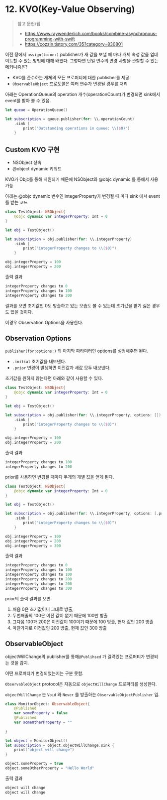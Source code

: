 # 12. KVO(Key-Value Observing)

> 참고 문헌/웹
>
> * https://www.raywenderlich.com/books/combine-asynchronous-programming-with-swift
> * https://cozzin.tistory.com/35?category=830801

이전 장에서 `assign(to:on:)` publisher가 새 값을 보낼 때 마다 개체 속성 값을 업데이트할 수 있는 방법에 대해 배웠다. 그렇다면 단일 변수의 변경 사항을 관찰할 수 있는 메커니즘은?

- KVO를 준수하는 개체의 모든 프로퍼티에 대한 publisher를 제공
- `ObservableObject` 프로토콜은 여러 변수가 변경될 경우를 처리

아래는 OperationQueue의 operation 개수(operationCount)가 변경되면 sink에서 event를 받아 볼 수 있음.

```swift
let queue = OperationQueue()

let subscription = queue.publisher(for: \\.operationCount)
    .sink {
        print("Outstanding operations in queue: \\($0)")
    }
```

## Custom KVO 구현

- NSObject 상속
- @object dynamic 키워드

KVO가 Objc를 통해 지원되기 때문에 NSObject와 @objc dynamic 를 통해서 사용 가능

아래는 @objc dynamic 변수인 integerProperty가 변경될 때 마다 sink 에서 event를 받는 코드

```swift
class TestObject: NSObject{
    @objc dynamic var integerProperty: Int = 0
}

let obj = TestObject()

let subscription = obj.publisher(for: \\.integerProperty)
    .sink {
        print("integerProperty changes to \\($0)")
    }

obj.integerProperty = 100
obj.integerProperty = 200
```

출력 결과

```swift
integerProperty changes to 0
integerProperty changes to 100
integerProperty changes to 200
```

결과를 보면 초기값인 0도 방출하고 있는 모습도 볼 수 있는데 초기값을 받기 싫은 경우도 있을 것이다.

이경우 Observation Options을 사용한다.

## Observation Options

`publisher(for:options:)` 의 마지막 파라미터인 options를 설정해주면 된다.

- `.initial` 초기값을 내보낸다.
- `.prior` 변경이 발생하면 이전값과 새값 모두 내보낸다.

초기값을 원하지 않는다면 아래와 같이 사용할 수 있다.

```swift
class TestObject: NSObject{
    @objc dynamic var integerProperty: Int = 0
}

let obj = TestObject()

let subscription = obj.publisher(for: \\.integerProperty, options: [])
    .sink {
        print("integerProperty changes to \\($0)")
    }

obj.integerProperty = 100
obj.integerProperty = 200
```

출력 결과

```swift
integerProperty changes to 100
integerProperty changes to 200
```

prior를 사용하면 변경될 때마다 두개의 개별 값을 얻게 된다.

```swift
class TestObject: NSObject{
    @objc dynamic var integerProperty: Int = 0
}

let obj = TestObject()

let subscription = obj.publisher(for: \\.integerProperty, options: [.prior])
    .sink {
        print("integerProperty changes to \\($0)")
    }

obj.integerProperty = 100
obj.integerProperty = 200
obj.integerProperty = 300
```

출력 결과

```swift
integerProperty changes to 0
integerProperty changes to 100
integerProperty changes to 100
integerProperty changes to 200
integerProperty changes to 200
integerProperty changes to 300
```

prior의 출력 결과를 보면

1. 처음 0은 초기값이니 그대로 방출,
2. 두번째줄의 100은 이전 값이 없기 때문에 100만 방출
3. 그다음 100과 200은 이전값이 100이기 때문에 100 방출, 현재 값인 200 방출
4. 마찬가지로 이전값인 200 방출, 현재 값인 300 방출

## ObservableObject

objectWillChange의 publisher를 통해`@Publihsed` 가 걸려있는 프로퍼티가 변경되는 것을 감지.

어떤 프로퍼티가 변경되었는지는 구분 못함.

`ObservableObject` protocol은 자동으로 `objectWillChange` 프로퍼티를 생성한다.

`objectWillChange` 는 `Void` 와 `Never` 를 방출하는 `ObservableObjectPublisher` 임.

```swift
class MonitorObject: ObservableObject{
    @Published
    var someProperty = false
    @Published
    var someOtherProperty = ""
    
}

let object = MonitorObject()
let subscription = object.objectWillChange.sink {
    print("object will change")
}

object.someProperty = true
object.someOtherProperty = "Hello World"
```

출력 결과

```swift
object will change
object will change
```



